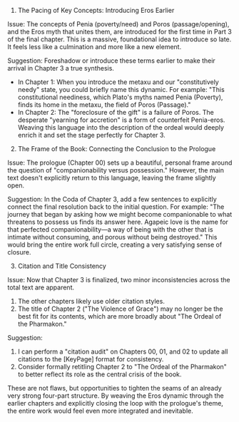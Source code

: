 1. The Pacing of Key Concepts: Introducing Eros Earlier

  Issue: The concepts of Penia (poverty/need) and Poros (passage/opening), and the Eros myth that unites them, are introduced for the first time in Part 3 of the final chapter. This is a massive, foundational idea to introduce so late. It feels less like a culmination and
  more like a new element.

  Suggestion: Foreshadow or introduce these terms earlier to make their arrival in Chapter 3 a true synthesis.
   * In Chapter 1: When you introduce the metaxu and our "constitutively needy" state, you could briefly name this dynamic. For example: "This constitutional neediness, which Plato's myths named Penia (Poverty), finds its home in the metaxu, the field of Poros (Passage)."
   * In Chapter 2: The "foreclosure of the gift" is a failure of Poros. The desperate "yearning for accretion" is a form of counterfeit Penia-eros. Weaving this language into the description of the ordeal would deeply enrich it and set the stage perfectly for Chapter 3.

  2. The Frame of the Book: Connecting the Conclusion to the Prologue

  Issue: The prologue (Chapter 00) sets up a beautiful, personal frame around the question of "companionability versus possession." However, the main text doesn't explicitly return to this language, leaving the frame slightly open.

  Suggestion: In the Coda of Chapter 3, add a few sentences to explicitly connect the final resolution back to the initial question. For example: "The journey that began by asking how we might become companionable to what threatens to possess us finds its answer here.
  Agapeic love is the name for that perfected companionability—a way of being with the other that is intimate without consuming, and porous without being destroyed." This would bring the entire work full circle, creating a very satisfying sense of closure.

  3. Citation and Title Consistency

  Issue: Now that Chapter 3 is finalized, two minor inconsistencies across the total text are apparent.
   1. The other chapters likely use older citation styles.
   2. The title of Chapter 2 ("The Violence of Grace") may no longer be the best fit for its contents, which are more broadly about "The Ordeal of the Pharmakon."

  Suggestion:
   1. I can perform a "citation audit" on Chapters 00, 01, and 02 to update all citations to the [KeyPage] format for consistency.
   2. Consider formally retitling Chapter 2 to "The Ordeal of the Pharmakon" to better reflect its role as the central crisis of the book.

  These are not flaws, but opportunities to tighten the seams of an already very strong four-part structure. By weaving the Eros dynamic through the earlier chapters and explicitly closing the loop with the prologue's theme, the entire work would feel even more integrated
  and inevitable.